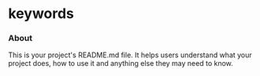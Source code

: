 keywords
========

### About

This is your project's README.md file. It helps users understand what your
project does, how to use it and anything else they may need to know.
